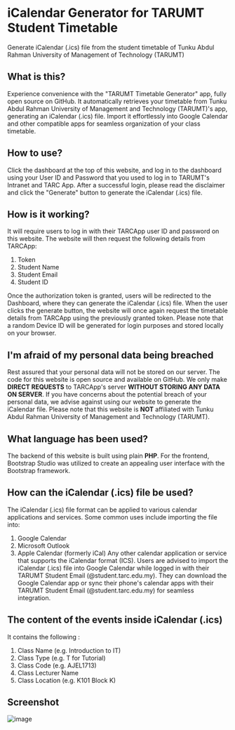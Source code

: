 # iCalendar Generator for TARUMT Student Timetable
Generate iCalendar (.ics) file from the student timetable of Tunku Abdul Rahman University of Management of Technology (TARUMT)

## What is this?
Experience convenience with the "TARUMT Timetable Generator" app, fully open source on GitHub. It automatically retrieves your timetable from Tunku Abdul Rahman University of Management and Technology (TARUMT)'s app, generating an iCalendar (.ics) file. Import it effortlessly into Google Calendar and other compatible apps for seamless organization of your class timetable.

## How to use?
Click the dashboard at the top of this website, and log in to the dashboard using your User ID and Password that you used to log in to TARUMT's Intranet and TARC App. After a successful login, please read the disclaimer and click the "Generate" button to generate the iCalendar (.ics) file.

## How is it working?
It will require users to log in with their TARCApp user ID and password on this website. The website will then request the following details from TARCApp:
1. Token
2. Student Name
3. Student Email
4. Student ID

Once the authorization token is granted, users will be redirected to the Dashboard, where they can generate the iCalendar (.ics) file. When the user clicks the generate button, the website will once again request the timetable details from TARCApp using the previously granted token. Please note that a random Device ID will be generated for login purposes and stored locally on your browser.

## I'm afraid of my personal data being breached
Rest assured that your personal data will not be stored on our server. The code for this website is open source and available on GitHub. We only make **DIRECT REQUESTS** to TARCApp's server **WITHOUT STORING ANY DATA ON SERVER**. If you have concerns about the potential breach of your personal data, we advise against using our website to generate the iCalendar file. Please note that this website is **NOT** affiliated with Tunku Abdul Rahman University of Management and Technology (TARUMT).

## What language has been used?
The backend of this website is built using plain **PHP**.
For the frontend, Bootstrap Studio was utilized to create an appealing user interface with the Bootstrap framework.

## How can the iCalendar (.ics) file be used?
The iCalendar (.ics) file format can be applied to various calendar applications and services. Some common uses include importing the file into:
1. Google Calendar
2. Microsoft Outlook
3. Apple Calendar (formerly iCal)
Any other calendar application or service that supports the iCalendar format (ICS). 
Users are advised to import the iCalendar (.ics) file into Google Calendar while logged in with their TARUMT Student Email (@student.tarc.edu.my). They can download the Google Calendar app or sync their phone's calendar apps with their TARUMT Student Email (@student.tarc.edu.my) for seamless integration.

## The content of the events inside iCalendar (.ics)
It contains the following :
1. Class Name (e.g. Introduction to IT)
2. Class Type (e.g. T for Tutorial)
3. Class Code (e.g. AJEL1713)
4. Class Lecturer Name
5. Class Location (e.g. K101 Block K)

## Screenshot
![image](https://github.com/samleong123/tarumt-timetable-generator/assets/58818070/6226eb18-a6a4-4fa5-86d1-d83838a2bd0b)

